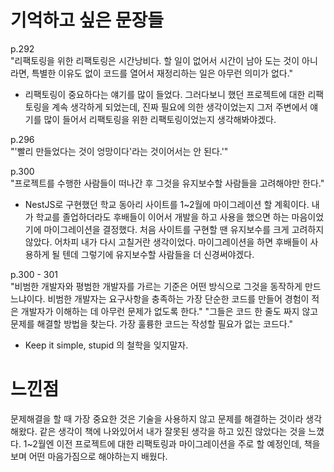 # 기억하고 싶은 문장들

p.292 </br>
"리팩토링을 위한 리팩토링은 시간낭비다. 할 일이 없어서 시간이 남아 도는 것이 아니라면, 특별한 이유도 없이 코드를 열어서 재정리하는 일은 아무런 의미가 없다."

- 리팩토링이 중요하다는 얘기를 많이 들었다. 그러다보니 했던 프로젝트에 대한 리팩토링을 계속 생각하게 되었는데, 진짜 필요에 의한 생각이었는지 그저 주변에서 얘기를 많이 들어서 리팩토링을 위한 리팩토링이었는지 생각해봐야겠다.

p.296 </br>
"'빨리 만들었다는 것이 엉망이다'라는 것이어서는 안 된다.'"

p.300 </br>
"프로젝트를 수행한 사람들이 떠나간 후 그것을 유지보수할 사람들을 고려해야만 한다."

- NestJS로 구현했던 학교 동아리 사이트를 1~2월에 마이그레이션 할 계획이다. 내가 학교를 졸업하더라도 후배들이 이어서 개발을 하고 사용을 했으면 하는 마음이었기에 마이그레이션을 결정했다.
  처음 사이트를 구현할 땐 유지보수를 크게 고려하지 않았다. 어차피 내가 다시 고칠거란 생각이었다. 마이그레이션을 하면 후배들이 사용하게 될 텐데 그렇기에 유지보수할 사람들을 더 신경써야겠다.

p.300 - 301 </br>
"비범한 개발자와 평범한 개발자를 가르는 기준은 어떤 방식으로 그것을 동작하게 만드느냐이다. 비범한 개발자는 요구사항을 충족하는 가장 단순한 코드를 만들어 경험이 적은 개발자가 이해하는 데 아무런 문제가 없도록 한다."
"그들은 코드 한 줄도 짜지 않고 문제를 해결할 방법을 찾는다. 가장 훌륭한 코드는 작성할 필요가 없는 코드다."

- Keep it simple, stupid 의 철학을 잊지말자.

# 느낀점

문제해결을 할 때 가장 중요한 것은 기술을 사용하지 않고 문제를 해결하는 것이라 생각해왔다. 같은 생각이 책에 나와있어서 내가 잘못된 생각을 하고 있진 않았다는 것을 느꼈다.
1~2월엔 이전 프로젝트에 대한 리팩토링과 마이그레이션을 주로 할 예정인데, 책을 보며 어떤 마음가짐으로 해야하는지 배웠다.
